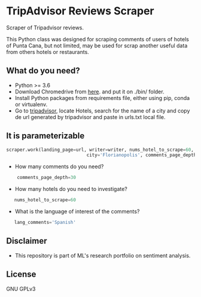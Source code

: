 # TripAdvisor Reviews Scraper

Scraper of Tripadvisor reviews.

This Python class was designed for scraping comments of users of hotels of Punta Cana, but not limited,
may be used for scrap another useful data from others hotels or restaurants. 


## What do you need?
- Python >= 3.6
- Download Chromedrive from [here](https://chromedriver.storage.googleapis.com/index.html). and put it on ./bin/ folder.
- Install Python packages from requirements file, either using pip, conda or virtualenv.
- Go to [tripadvisor](https://www.tripadvisor.com), locate Hotels, search for the name of a city and copy de url generated
by tripadvisor and paste in urls.txt local file.

## It is parameterizable
```python
scraper.work(landing_page=url, writer=writer, nums_hotel_to_scrape=60,
                              city='Florianopolis', comments_page_depth=25, lang_comments='Portuguese')
```


 - How many comments do you need? 
```python
    comments_page_depth=30
```
 - How many hotels do you need to investigate? 
 ```python
    nums_hotel_to_scrape=60
 ```
 - What is the language of interest of the comments?
 ```python
    lang_comments='Spanish'
 ```

## Disclaimer
 - This repository is part of ML's research portfolio on sentiment analysis.

## License
GNU GPLv3
